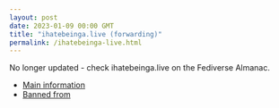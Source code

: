 ```yaml
---
layout: post
date: 2023-01-09 00:00 GMT
title: "ihatebeinga.live (forwarding)"
permalink: /ihatebeinga-live.html
---
```


No longer updated - check ihatebeinga.live on the Fediverse Almanac.

* [Main information](https://www.fediversealmanac.com/api/v1/instances/ihatebeinga.live)
* [Banned from](https://www.fediversealmanac.com/api/v1/instances/ihatebeinga.live/banned_from)

